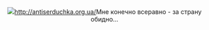 <center><img border="0" src="/media/pictures/noser07.jpg" /><a href="http://antiserduchka.org.ua/">http://antiserduchka.org.ua/</a>Мне конечно всеравно - за страну обидно...</center>